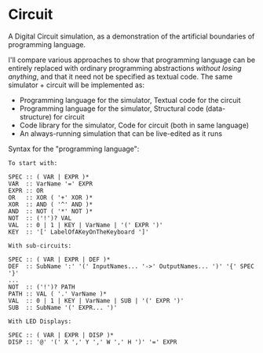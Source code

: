 # Circuit
A Digital Circuit simulation, as a demonstration of the artificial boundaries of programming language.

I'll compare various approaches to show that programming language can be entirely replaced with ordinary programming abstractions *without losing anything*, and that it need not be specified as textual code. The same simulator + circuit will be implemented as:
* Programming language for the simulator, Textual code for the circuit
* Programming language for the simulator, Structural code (data-structure) for circuit
* Code library for the simulator, Code for circuit (both in same language)
* An always-running simulation that can be live-edited as it runs

Syntax for the "programming language":
```
To start with:

SPEC :: ( VAR | EXPR )*
VAR  :: VarName '=' EXPR
EXPR :: OR
OR   :: XOR ( '+' XOR )*
XOR  :: AND ( '^' AND )*
AND  :: NOT ( '*' NOT )*
NOT  :: ('!')? VAL
VAL  :: 0 | 1 | KEY | VarName | '(' EXPR ')'
KEY  :: '[' LabelOfAKeyOnTheKeyboard ']'

With sub-circuits:

SPEC :: ( VAR | EXPR | DEF )*
DEF  :: SubName ':' '(' InputNames... '->' OutputNames... ')' '{' SPEC '}'
...
NOT  :: ('!')? PATH
PATH :: VAL ( '.' VarName )*
VAL  :: 0 | 1 | KEY | VarName | SUB | '(' EXPR ')'
SUB  :: SubName '(' EXPR... ')'

With LED Displays:

SPEC :: ( VAR | EXPR | DISP )*
DISP :: '@' '(' X ',' Y ',' W ',' H ')' '=' EXPR
```